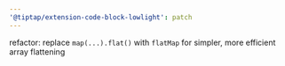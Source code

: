 ```yaml
---
'@tiptap/extension-code-block-lowlight': patch
---
```


refactor: replace `map(...).flat()` with `flatMap` for simpler, more efficient array flattening
